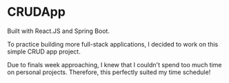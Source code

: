 # CRUDApp
Built with React.JS and Spring Boot.

To practice building more full-stack applications, I decided to work on this simple CRUD app project. 

Due to finals week approaching, I knew that I couldn't spend too much time on personal projects. Therefore, this perfectly suited my time schedule!
